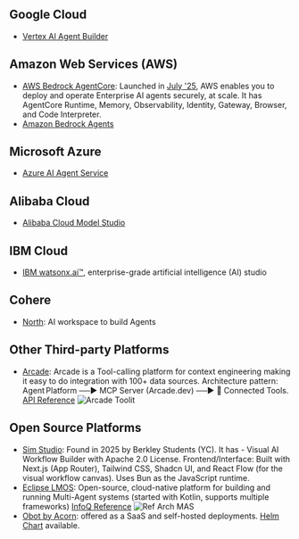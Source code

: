 ## Google Cloud

- [Vertex AI Agent Builder](https://cloud.google.com/products/agent-builder)

## Amazon Web Services (AWS)

- [AWS Bedrock AgentCore](https://aws.amazon.com/bedrock/agentcore/): Launched in [July '25](https://aws.amazon.com/blogs/aws/introducing-amazon-bedrock-agentcore-securely-deploy-and-operate-ai-agents-at-any-scale/), AWS enables you to deploy and operate Enterprise AI agents securely, at scale. It has AgentCore Runtime, Memory, Observability, Identity, Gateway, Browser, and Code Interpreter. 
- [Amazon Bedrock Agents](https://aws.amazon.com/bedrock/agents/)
  

## Microsoft Azure

- [Azure AI Agent Service](https://techcommunity.microsoft.com/blog/azure-ai-services-blog/introducing-azure-ai-agent-service/4298357)


## Alibaba Cloud

- [Alibaba Cloud Model Studio](https://www.alibabacloud.com/en/product/modelstudio)

## IBM Cloud

- [IBM watsonx.ai™](https://www.ibm.com/products/watsonx-ai/ai-agent-development), enterprise-grade artificial intelligence (AI) studio

## Cohere

- [North](https://cohere.com/blog/north-eap): AI workspace to build Agents

## Other Third-party Platforms

- [Arcade](https://www.arcade.dev/): Arcade is a Tool-calling platform for context engineering making it easy to do integration with 100+ data sources. Architecture pattern: Agent Platform ──▶ MCP Server (Arcade.dev) ──▶ 🔗 Connected Tools. [API Reference](https://reference.arcade.dev/api-reference)
![Arcade Toolit](https://i.postimg.cc/25Nbd7qg/arcade.png)

## Open Source Platforms

- [Sim Studio](https://www.sim.ai/): Found in 2025 by Berkley Students (YC). It has - Visual AI Workflow Builder with Apache 2.0 License. Frontend/Interface: Built with Next.js (App Router), Tailwind CSS, Shadcn UI, and React Flow (for the visual workflow canvas). Uses Bun as the JavaScript runtime.
- [Eclipse LMOS](https://eclipse.dev/lmos/): Open-source, cloud-native platform for building and running Multi-Agent systems (started with Kotlin, supports multiple frameworks)
[InfoQ Reference](https://www.infoq.com/minibooks/from-chatbots-to-ai-agents/)
![Ref Arch MAS](https://pbs.twimg.com/media/Go_VVGlXsAAJ28i?format=jpg&name=medium)
- [Obot by Acorn](https://www.acorn.io/): offered as a SaaS and self-hosted deployments. [Helm Chart](https://charts.obot.ai/) available.
